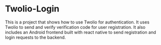# Twolio-Login

This is a project that shows how to use Twolio for authentication. It uses Twolio to send and verify verification code for user registration.
It also includes an Android frontend built with react native to send registration and login requests to the backend.
